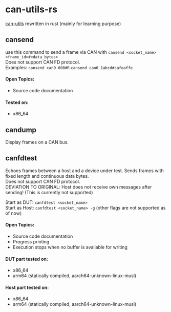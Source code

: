 # can-utils-rs

[can-utils](https://github.com/linux-can/can-utils "The famous original") rewritten in rust (mainly for learning purpose)

## cansend

use this command to send a frame via CAN with ```cansend <socket_name> <frame_id>#<data_bytes>```  
Does not support CAN FD protocol.  
Examples: ```cansend can0 008#R``` ```cansend can0 1abcd#cafeaffe```

#### Open Topics:  
- Source code documentation 

#### Tested on:  
- x86_64  

## candump  
Display frames on a CAN bus.

## canfdtest

Echoes frames between a host and a device under test. Sends frames with fixed length and continuous data bytes.  
Does not support CAN FD protocol.  
DEVIATION TO ORIGINAL: Host does not receive own messages after sending! (This is currently not supported)

Start as DUT: ```canfdtest <socket_name>```  
Start as Host: ```canfdtest <socket_name> -g``` (other flags are not supported as of now)

#### Open Topics:
- Source code documentation
- Progress printing
- Execution stops when no buffer is available for writing

#### DUT part tested on:
- x86_64 
- arm64 (statically compiled, aarch64-unknown-linux-musl)  

#### Host part tested on:
- x86_64
- arm64 (statically compiled, aarch64-unknown-linux-musl)  